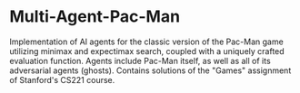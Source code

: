 # Multi-Agent-Pac-Man
Implementation of AI agents for the classic version of the Pac-Man game utilizing minimax and expectimax search, coupled with a uniquely crafted evaluation function. Agents include Pac-Man itself, as well as all of its adversarial agents (ghosts). Contains solutions of the "Games" assignment of Stanford's CS221 course.
